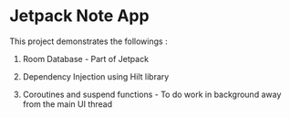 # Jetpack Note App

This project demonstrates the followings : 

1. Room Database - Part of Jetpack

2. Dependency Injection using Hilt library

3. Coroutines and suspend functions - To do work in background away from the main UI thread



